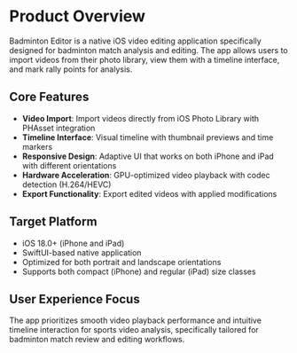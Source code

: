 # Product Overview

Badminton Editor is a native iOS video editing application specifically designed for badminton match analysis and editing. The app allows users to import videos from their photo library, view them with a timeline interface, and mark rally points for analysis.

## Core Features

- **Video Import**: Import videos directly from iOS Photo Library with PHAsset integration
- **Timeline Interface**: Visual timeline with thumbnail previews and time markers
- **Responsive Design**: Adaptive UI that works on both iPhone and iPad with different orientations
- **Hardware Acceleration**: GPU-optimized video playback with codec detection (H.264/HEVC)
- **Export Functionality**: Export edited videos with applied modifications

## Target Platform

- iOS 18.0+ (iPhone and iPad)
- SwiftUI-based native application
- Optimized for both portrait and landscape orientations
- Supports both compact (iPhone) and regular (iPad) size classes

## User Experience Focus

The app prioritizes smooth video playback performance and intuitive timeline interaction for sports video analysis, specifically tailored for badminton match review and editing workflows.